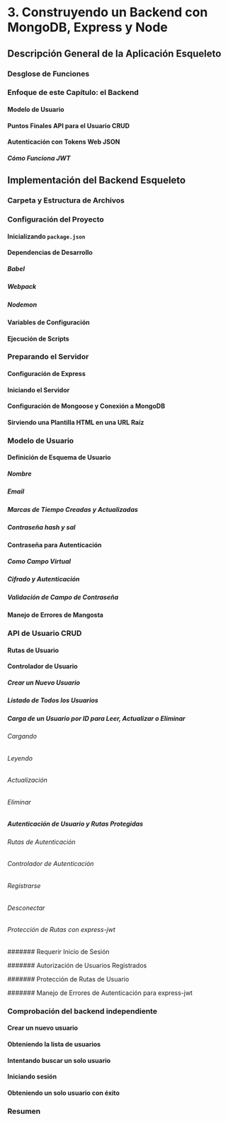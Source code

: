 # 3. Construyendo un Backend con MongoDB, Express y Node

## Descripción General de la Aplicación Esqueleto

### Desglose de Funciones

### Enfoque de este Capítulo: el Backend

#### Modelo de Usuario

#### Puntos Finales API para el Usuario CRUD

#### Autenticación con Tokens Web JSON

##### Cómo Funciona JWT

## Implementación del Backend Esqueleto

### Carpeta y Estructura de Archivos

### Configuración del Proyecto

#### Inicializando `package.json`

#### Dependencias de Desarrollo

##### Babel

##### Webpack

##### Nodemon

#### Variables de Configuración

#### Ejecución de Scripts

### Preparando el Servidor

#### Configuración de Express

#### Iniciando el Servidor

#### Configuración de Mongoose y Conexión a MongoDB

#### Sirviendo una Plantilla HTML en una URL Raíz

### Modelo de Usuario

#### Definición de Esquema de Usuario

##### Nombre

##### Email

##### Marcas de Tiempo Creadas y Actualizadas

##### Contraseña hash y sal

#### Contraseña para Autenticación

##### Como Campo Virtual

##### Cifrado y Autenticación

##### Validación de Campo de Contraseña

#### Manejo de Errores de Mangosta

### API de Usuario CRUD

#### Rutas de Usuario

#### Controlador de Usuario

##### Crear un Nuevo Usuario

##### Listado de Todos los Usuarios

##### Carga de un Usuario por ID para Leer, Actualizar o Eliminar

###### Cargando

###### Leyendo

###### Actualización

###### Eliminar

##### Autenticación de Usuario y Rutas Protegidas

###### Rutas de Autenticación

###### Controlador de Autenticación

###### Registrarse

###### Desconectar

###### Protección de Rutas con express-jwt

####### Requerir Inicio de Sesión

####### Autorización de Usuarios Registrados

####### Protección de Rutas de Usuario

####### Manejo de Errores de Autenticación para express-jwt

### Comprobación del backend independiente

#### Crear un nuevo usuario

#### Obteniendo la lista de usuarios

#### Intentando buscar un solo usuario

#### Iniciando sesión

#### Obteniendo un solo usuario con éxito

### Resumen

